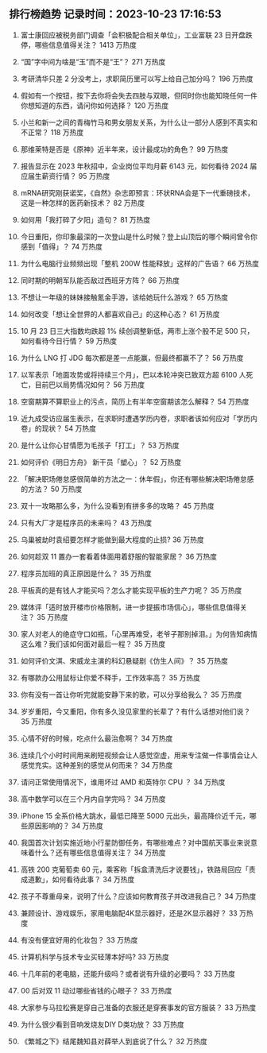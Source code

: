 
## 排行榜趋势 记录时间：2023-10-23 17:16:53
  
  1. 富士康回应被税务部门调查「会积极配合相关单位」，工业富联 23 日开盘跌停，哪些信息值得关注？ 1413 万热度
    
  2. “国”字中间为啥是“玉”而不是“王”？ 271 万热度
    
  3. 考研清华只差 2 分没考上，求职简历里可以写上给自己加分吗？ 196 万热度
    
  4. 假如有一个按钮，按下去你将会失去四肢与双眼，但同时你也能知晓任何一件你想知道的东西，请问你如何选择？ 120 万热度
    
  5. 小兰和新一之间的青梅竹马和男女朋友关系，为什么让一部分人感到不真实和不正常？ 118 万热度
    
  6. 那维莱特是否是《原神》近半年来，设计最成功的角色？ 99 万热度
    
  7. 报告显示在 2023 年秋招中，企业岗位平均月薪 6143 元，如何看待 2024 届应届生薪资行情？ 95 万热度
    
  8. mRNA研究刚获诺奖，《自然》杂志即预言：环状RNA会是下一代重磅技术，这是一种怎样的医药新技术？ 82 万热度
    
  9. 如何用「我打碎了夕阳」造句？ 81 万热度
    
  10. 今日重阳，你印象最深的一次登山是什么时候？登上山顶后的哪个瞬间曾令你感到「值得」？ 74 万热度
    
  11. 为什么电脑行业频频出现「整机 200W 性能释放」这样的广告语？ 66 万热度
    
  12. 同时期的明朝军队能否敌过西班牙方阵？ 66 万热度
    
  13. 不想让一年级的妹妹接触氪金手游，该给她玩什么游戏？ 65 万热度
    
  14. 如何改变「想让全世界的人都喜欢自己」的这种心态？ 61 万热度
    
  15. 10 月 23 日三大指数均跌超 1% 续创调整新低，两市上涨个股不足 500 只，如何看待今日行情？ 59 万热度
    
  16. 为什么 LNG 打 JDG 每次都是差一点能赢，但最终都赢不了？ 56 万热度
    
  17. 以军表示「地面攻势或将持续三个月」，巴以本轮冲突已致双方超 6100 人死亡，目前巴以局势情况如何？ 56 万热度
    
  18. 空窗期算不算职业上的污点，简历上有半年空窗期该怎么解释？ 54 万热度
    
  19. 近九成受访应届生表示，在求职时遭遇学历内卷，求职者该如何应对「学历内卷」的现状？ 54 万热度
    
  20. 是什么让你心甘情愿为毛孩子「打工」？ 53 万热度
    
  21. 如何评价《明日方舟》 新干员「塑心」？ 52 万热度
    
  22. 「解决职场倦怠感很简单的方法之一：休年假」，你还有哪些解决职场倦怠感的方法？ 50 万热度
    
  23. 双十一攻略那么多，为什么没看到有拼多多的攻略？ 45 万热度
    
  24. 只有大厂才是程序员的未来吗？ 43 万热度
    
  25. 乌巢被劫时袁绍要怎样才能做到最大程度的止损? 36 万热度
    
  26. 如何趁双 11 置办一套看着体面用着舒服的智能家居？ 36 万热度
    
  27. 程序员加班的真正原因是什么？ 35 万热度
    
  28. 平板真的是有钱人才能买吗？怎么才能实现平板的生产力呢？ 35 万热度
    
  29. 媒体评「适时放开楼市价格限制，进一步提振市场信心」，哪些信息值得关注？ 35 万热度
    
  30. 家人对老人的绝症守口如瓶，「心里再难受，老爷子那别掉泪。」为何告知病情这么难？我们该如何面对最后一程？ 35 万热度
    
  31. 如何评价文淇、宋威龙主演的科幻悬疑剧《仿生人间》？ 35 万热度
    
  32. 有哪款办公用鼠标让你爱不释手，工作效率高？ 35 万热度
    
  33. 你有没有一首让你听完就能安静下来的歌，可以分享给我么？ 35 万热度
    
  34. 岁岁重阳，今又重阳，你有多久没见家里的长辈了？有什么话想对他们说？ 35 万热度
    
  35. 心情不好的时候，吃点什么最治愈啊？ 34 万热度
    
  36. 连续几个小时时间用来刷短视频会让人感觉空虚，用来专注做一件事情会让人感觉充实。这种差别的感觉从何而来？ 34 万热度
    
  37. 请问正常使用情况下，谁用坏过 AMD 和英特尔 CPU ？ 34 万热度
    
  38. 高中数学可以在三个月内自学完吗？ 34 万热度
    
  39. iPhone 15 全系价格大跳水，最低已降至 5000 元出头，最高降价近千元，哪些原因影响的？ 34 万热度
    
  40. 我国首次计划实施近地小行星防御任务，有哪些难点？对中国航天事业来说意味着什么？还有哪些信息值得关注？ 34 万热度
    
  41. 高铁 200 克葡萄卖 60 元，乘客称「拆盒清洗后才说要钱」，铁路局回应「责成道歉」，如何看待此事？ 34 万热度
    
  42. 孩子不尊重母亲，说明了什么？应该如何教育孩子并改进我自己？ 34 万热度
    
  43. 兼顾设计、游戏娱乐，家用电脑配4K显示器好，还是2K显示器好？ 33 万热度
    
  44. 有没有便宜好用的化妆包？ 33 万热度
    
  45. 计算机科学与技术专业买轻薄本好吗? 33 万热度
    
  46. 十几年前的老电脑，还能升级吗？或者说有升级的必要吗？ 33 万热度
    
  47. 00 后对双 11 动过哪些省钱的心眼子？ 33 万热度
    
  48. 大家参与马拉松赛是穿自己准备的衣服还是穿赛事发的官方服装？ 33 万热度
    
  49. 为什么很少看到音响发烧友DIY D类功放？ 33 万热度
    
  50. 《繁城之下》结尾魏知县对薛举人到底说了什么？ 32 万热度
    